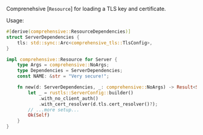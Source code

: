 <!-- cargo-rdme start -->

Comprenehsive [`Resource`] for loading a TLS key and certificate.

Usage:

```rust
#[derive(comprehensive::ResourceDependencies)]
struct ServerDependencies {
    tls: std::sync::Arc<comprehensive_tls::TlsConfig>,
}

impl comprehensive::Resource for Server {
    type Args = comprehensive::NoArgs;
    type Dependencies = ServerDependencies;
    const NAME: &str = "Very secure!";

    fn new(d: ServerDependencies, _: comprehensive::NoArgs) -> Result<Self, Box<dyn std::error::Error>> {
        let _ = rustls::ServerConfig::builder()
            .with_no_client_auth()
            .with_cert_resolver(d.tls.cert_resolver()?);
        // ...more setup...
        Ok(Self)
    }
}
```

<!-- cargo-rdme end -->
